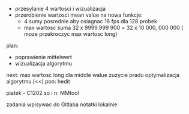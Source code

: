 - przesylanie 4 wartosci i wizualizacja
- przerobienie wartosci mean value na nowa funkcje:
	- 4 sumy posrednie aby osiagnac 16 fps dla 128 probek
	- max wartosc suma 32 x 9999.999 900 = 32 x 10 000, 000 000 ( moze przekroczyc max wartosc long)


plan:
- poprawienie mittelwert
- wizualizacja algorytmu

next:
 max wartosc long dla middle walue
 zuzycie pradu
 optymalizacja algorytmu (<<)
 pon: hedit

piatek - C1202
so i n: MMtool


zadania wpisywac do Gitlaba
notatki lokalnie